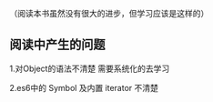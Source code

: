 （阅读本书虽然没有很大的进步，但学习应该是这样的）

## 阅读中产生的问题

1.对Object的语法不清楚        需要系统化的去学习

2.es6中的 Symbol 及内置 iterator  不清楚
